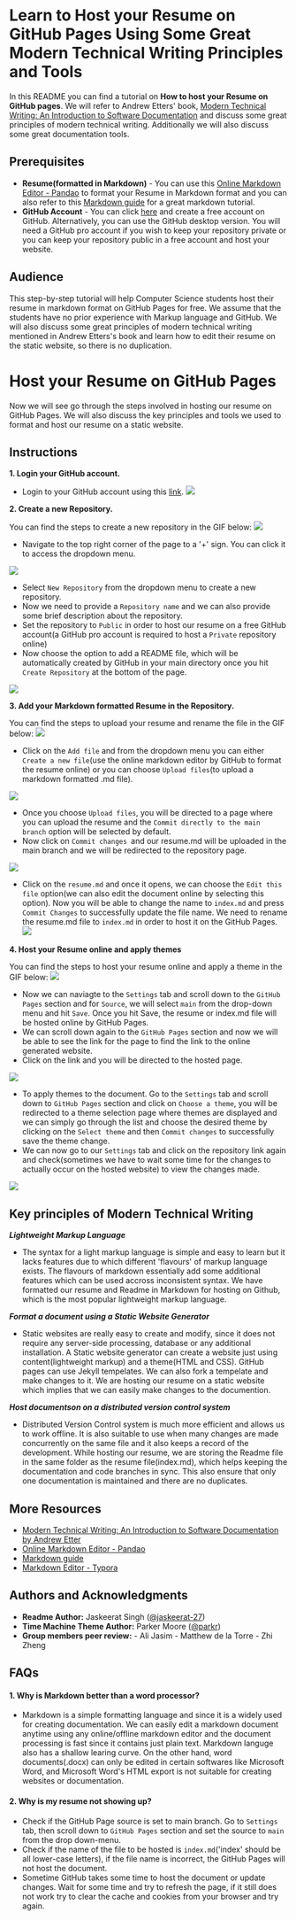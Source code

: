 # Learn to Host your Resume on GitHub Pages Using Some Great Modern Technical Writing Principles and Tools
In this README you can find a tutorial on **How to host your Resume on GitHub pages**. We will refer to Andrew Etters' book, [Modern Technical Writing: An Introduction to Software Documentation](https://www.amazon.ca/Modern-Technical-Writing-Introduction-Documentation-ebook/dp/B01A2QL9SS) and discuss some great principles of modern technical writing. Additionally we will also discuss some great documentation tools.

## Prerequisites

- **Resume(formatted in Markdown)** - You can use this [Online Markdown Editor - Pandao](https://pandao.github.io/editor.md/en.html) to format your Resume in Markdown format and you can also refer to this [Markdown guide](https://www.markdownguide.org/basic-syntax#blockquotes-with-other-elements) for a great markdown tutorial.
- **GitHub Account** - You can click [here](https://github.com/join) and create a free account on GitHub. Alternatively, you can use the GitHub desktop version. You will need a GitHub pro account if you wish to keep your repository private or you can keep your repository public in a free account and host your website.

## Audience

This step-by-step tutorial will help Computer Science students host their resume in markdown format on GitHub Pages for free. We assume that the students have no prior experience with Markup language and GitHub. We will also discuss some great principles of modern technical writing mentioned in Andrew Etters's book and learn how to edit their resume on the static website, so there is no duplication. 

# Host your Resume on GitHub Pages

Now we will see go through the steps involved in hosting our resume on GitHub Pages. We will also discuss the key principles and tools we used to format and host our resume on a static website. 

## Instructions

**1. Login your GitHub account.**

- Login to your GitHub account using this [link](https://github.com/login).
![](/images/login.png)

**2. Create a new Repository.**

You can find the steps to create a new repository in the GIF below:
![](/images/repo.GIF)

- Navigate to the top right corner of the page to a '+' sign. You can click it to access the dropdown menu.

![](/images/repo.png)

- Select `New Repository` from the dropdown menu to create a new repository.
- Now we need to provide a `Repository name` and we can also provide some brief description about the repository.
- Set the repository to `Public` in order to host our resume on a free GitHub account(a GitHub pro account is required to host a `Private` repository online)
- Now choose the option to add a README file, which will be automatically created by GitHub in your main directory once you hit `Create Repository` at the bottom of the page.

![](/images/repocreate.png)

**3. Add your Markdown formatted Resume in the Repository.**

You can find the steps to upload your resume and rename the file in the GIF below:
![](/images/resume.GIF)

- Click on the `Add file` and from the dropdown menu you can either `Create a new file`(use the online markdown editor by GitHub to format the resume online) or you can choose `Upload files`(to upload a markdown formatted .md file).

![](/images/add.png)

- Once you choose `Upload files`, you will be directed to a page where you can upload the resume and the `Commit directly to the main branch` option will be selected by default.
- Now click on `Commit changes `and our resume.md will be uploaded in the main branch and we will be redirected to the repository page.

![](/images/resumeupload.png)

- Click on the `resume.md` and once it opens, we can choose the `Edit this file` option(we can also edit the document online by selecting this option). Now you will be able to change the name to `index.md` and press `Commit Changes` to successfully update the file name. We need to rename the resume.md file to `index.md` in order to host it on the GitHub Pages.
 ![](/images/name.png)

**4. Host your Resume online and apply themes**

You can find the steps to host your resume online and apply a theme in the GIF below:
![](/images/host.GIF)

- Now we can naviagte to the `Settings` tab and scroll down to the `GitHub Pages` section and for `Source`, we will select `main` from the drop-down menu and hit `Save`. Once you hit Save, the resume or index.md file will be hosted online by GitHub Pages.
- We can scroll down again to the `GitHub Pages` section and now we will be able to see the link for the page to find the link to the online generated website.
- Click on the link and you will be directed to the hosted page.

![](/images/host.png)

- To apply themes to the document. Go to the `Settings` tab and scroll down to `GitHub Pages` section and click on `Choose a theme`, you will be redirected to a theme selection page where themes are displayed and we can simply go through the list and choose the desired theme by clicking on the `Select theme` and then `Commit changes` to successfully save the theme change.
- We can now go to our `Settings` tab and click on the repository link again and check(sometimes we have to wait some time for the changes to actually occur on the hosted website) to view the changes made.

![](/images/themechoose.png)


## Key principles of Modern Technical Writing

 ***Lightweight Markup Language***

- The syntax for a light markup language is simple and easy to learn but it lacks features due to which different 'flavours' of markup language exists. The flavours of markdown essentially add some additional features which can be used accross inconsistent syntax. We have formatted our resume and Readme in Markdown for hosting on Github, which is the most popular lightweight markup language. 

***Format a document using a Static Website Generator*** 

- Static websites are really easy to create and modify, since it does not require any server-side processing, database or any additional installation. A Static website generator can create a website just using content(lightweight markup) and a theme(HTML and CSS). GitHub pages can use Jekyll tempelates. We can also fork a tempelate and make changes to it. We are hosting our resume on a static website which implies that we can easily make changes to the documention. 

***Host documentson on a distributed version control system***

  - Distributed Version Control system is much more efficient and allows us to work offline. It is also suitable to use when many changes are made concurrently on the same file and it also keeps a record of the development. While hosting our resume, we are storing the Readme file in the same folder as the resume file(index.md), which helps keeping the documentation and code branches in sync. This also ensure that only one documentation is maintained and there are no duplicates.


## More Resources

- [Modern Technical Writing: An Introduction to Software Documentation by Andrew Etter](https://www.amazon.ca/Modern-Technical-Writing-Introduction-Documentation-ebook/dp/B01A2QL9SS)
- [Online Markdown Editor - Pandao](https://pandao.github.io/editor.md/en.html) 
- [Markdown guide](https://www.markdownguide.org/basic-syntax#blockquotes-with-other-elements)
- [Markdown Editor - Typora](https://typora.io/)

## Authors and Acknowledgments

- **Readme Author:** Jaskeerat Singh ([@jaskeerat-27](https://jaskeerat-27.github.io/Jaskeerat/))
- **Time Machine Theme Author:** Parker Moore ([@parkr](https://github.com/parkr))
- **Group members peer review:** 
        - Ali Jasim
        - Matthew de la Torre
        - Zhi Zheng

## FAQs

#### 1. Why is Markdown better than a word processor?

- Markdown is a simple formatting language and since it is a widely used for creating documentation. We can easily edit a markdown document anytime using any online/offline markdown editor and the document processing is fast since it contains just plain text. Markdown languge also has a shallow learing curve. On the other hand, word documents(.docx) can only be edited in certain softwares like Microsoft Word, and Microsoft Word's HTML export is not suitable for creating websites or documentation. 

#### 2. Why is my resume not showing up?

- Check if the GitHub Page source is set to main branch. Go to `Settings` tab, then scroll down to `GitHub Pages` section and set the source to `main` from the drop down-menu.
- Check if the name of the file to be hosted is `index.md`('index' should be all lower-case letters), if the file name is incorrect, the GitHub Pages will not host the document.
- Sometime GitHub takes some time to host the document or update changes. Wait for some time and try to refresh the page, if it still does not work try to clear the cache and cookies from your browser and try again.
